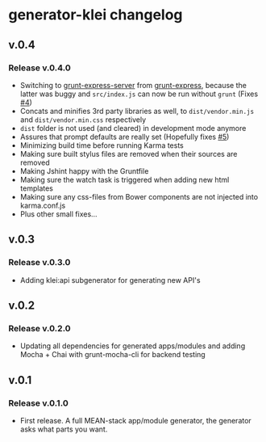 generator-klei changelog
=========================

## v.0.4

### Release v.0.4.0

* Switching to [grunt-express-server](https://github.com/ericclemmons/grunt-express-server) from [grunt-express](https://github.com/blai/grunt-express), because the latter was buggy and `src/index.js` can now be run without `grunt` (Fixes [#4](https://github.com/klei-dev/generator-klei/issues/4))
* Concats and minifies 3rd party libraries as well, to `dist/vendor.min.js` and `dist/vendor.min.css` respectively
* `dist` folder is not used (and cleared) in development mode anymore
* Assures that prompt defaults are really set (Hopefully fixes [#5](https://github.com/klei-dev/generator-klei/issues/5))
* Minimizing build time before running Karma tests
* Making sure built stylus files are removed when their sources are removed
* Making Jshint happy with the Gruntfile
* Making sure the watch task is triggered when adding new html templates
* Making sure any css-files from Bower components are not injected into karma.conf.js
* Plus other small fixes...

## v.0.3

### Release v.0.3.0

* Adding klei:api subgenerator for generating new API's

## v.0.2

### Release v.0.2.0

* Updating all dependencies for generated apps/modules and adding Mocha + Chai with grunt-mocha-cli for backend testing

## v.0.1

### Release v.0.1.0

* First release. A full MEAN-stack app/module generator, the generator asks what parts you want.
